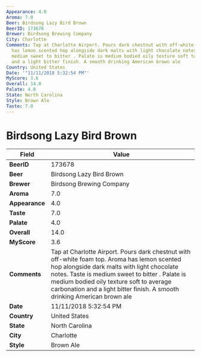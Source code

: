 ```yaml
---
Appearance: 4.0
Aroma: 7.0
Beer: Birdsong Lazy Bird Brown
BeerID: 173678
Brewer: Birdsong Brewing Company
City: Charlotte
Comments: Tap at Charlotte Airport. Pours dark chestnut with off-white foam top. Aroma
  has lemon scented hop alongside dark malts with light chocolate notes. Taste is
  medium sweet to bitter . Palate is medium bodied oily texture soft to average carbonation
  and a light bitter finish. A smooth drinking American brown ale
Country: United States
Date: '"11/11/2018 5:32:54 PM"'
MyScore: 3.6
Overall: 14.0
Palate: 4.0
State: North Carolina
Style: Brown Ale
Taste: 7.0
---
```


# Birdsong Lazy Bird Brown

| Field         | Value |
|---------------|-------|
| **BeerID** | 173678 |
| **Beer** | Birdsong Lazy Bird Brown |
| **Brewer** | Birdsong Brewing Company |
| **Aroma** | 7.0 |
| **Appearance** | 4.0 |
| **Taste** | 7.0 |
| **Palate** | 4.0 |
| **Overall** | 14.0 |
| **MyScore** | 3.6 |
| **Comments** | Tap at Charlotte Airport. Pours dark chestnut with off-white foam top. Aroma has lemon scented hop alongside dark malts with light chocolate notes. Taste is medium sweet to bitter . Palate is medium bodied oily texture soft to average carbonation and a light bitter finish. A smooth drinking American brown ale |
| **Date** | 11/11/2018 5:32:54 PM |
| **Country** | United States |
| **State** | North Carolina |
| **City** | Charlotte |
| **Style** | Brown Ale |
